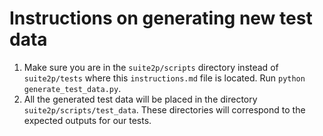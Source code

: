 # Instructions on generating new test data
1. Make sure you are in the `suite2p/scripts` directory instead of `suite2p/tests` where this `instructions.md` file is located. Run `python generate_test_data.py`. 
2. All the generated test data will be placed in the directory 
`suite2p/scripts/test_data`. These directories will correspond to the expected outputs for our tests.
